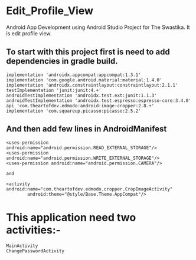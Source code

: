 # Edit_Profile_View
Android App Development using Android Studio Project for The Swastika. It is edit profile view.

## To start with this project first is need to add dependencies in gradle build.

    implementation 'androidx.appcompat:appcompat:1.3.1'
    implementation 'com.google.android.material:material:1.4.0'
    implementation 'androidx.constraintlayout:constraintlayout:2.1.1'
    testImplementation 'junit:junit:4.+'
    androidTestImplementation 'androidx.test.ext:junit:1.1.3'
    androidTestImplementation 'androidx.test.espresso:espresso-core:3.4.0'
    api 'com.theartofdev.edmodo:android-image-cropper:2.8.+'
    implementation 'com.squareup.picasso:picasso:2.5.2'
    
## And then add few lines in AndroidManifest
    <uses-permission android:name="android.permission.READ_EXTERNAL_STORAGE"/>
    <uses-permission android:name="android.permission.WRITE_EXTERNAL_STORAGE"/>
    <uses-permission android:name="android.permission.CAMERA"/>
    
    and 
    
    <activity android:name="com.theartofdev.edmodo.cropper.CropImageActivity"
            android:theme="@style/Base.Theme.AppCompat"/>
            
# This application need two activities:-
    MainActivity
    ChangePasswordActivity
